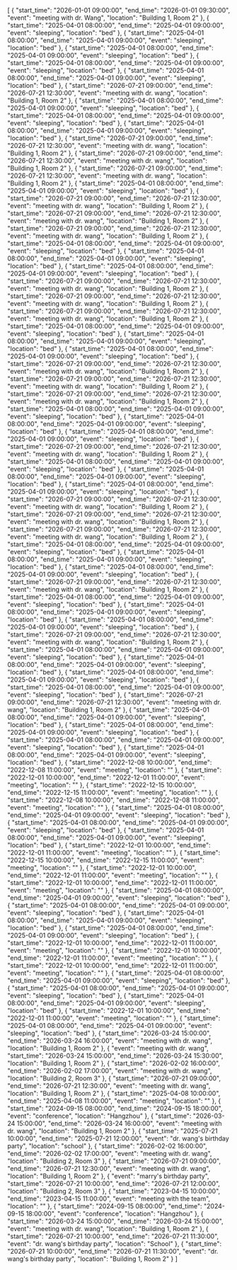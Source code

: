 [
    {
        "start_time": "2026-01-01 09:00:00",
        "end_time": "2026-01-01 09:30:00",
        "event": "meeting with dr. Wang",
        "location": "Building 1, Room 2"
    },
    {
        "start_time": "2025-04-01 08:00:00",
        "end_time": "2025-04-01 09:00:00",
        "event": "sleeping",
        "location": "bed"
    },
    {
        "start_time": "2025-04-01 08:00:00",
        "end_time": "2025-04-01 09:00:00",
        "event": "sleeping",
        "location": "bed"
    },
    {
        "start_time": "2025-04-01 08:00:00",
        "end_time": "2025-04-01 09:00:00",
        "event": "sleeping",
        "location": "bed"
    },
    {
        "start_time": "2025-04-01 08:00:00",
        "end_time": "2025-04-01 09:00:00",
        "event": "sleeping",
        "location": "bed"
    },
    {
        "start_time": "2025-04-01 08:00:00",
        "end_time": "2025-04-01 09:00:00",
        "event": "sleeping",
        "location": "bed"
    },
    {
        "start_time": "2026-07-21 09:00:00",
        "end_time": "2026-07-21 12:30:00",
        "event": "meeting with dr. wang",
        "location": "Building 1, Room 2"
    },
    {
        "start_time": "2025-04-01 08:00:00",
        "end_time": "2025-04-01 09:00:00",
        "event": "sleeping",
        "location": "bed"
    },
    {
        "start_time": "2025-04-01 08:00:00",
        "end_time": "2025-04-01 09:00:00",
        "event": "sleeping",
        "location": "bed"
    },
    {
        "start_time": "2025-04-01 08:00:00",
        "end_time": "2025-04-01 09:00:00",
        "event": "sleeping",
        "location": "bed"
    },
    {
        "start_time": "2026-07-21 09:00:00",
        "end_time": "2026-07-21 12:30:00",
        "event": "meeting with dr. wang",
        "location": "Building 1, Room 2"
    },
    {
        "start_time": "2026-07-21 09:00:00",
        "end_time": "2026-07-21 12:30:00",
        "event": "meeting with dr. wang",
        "location": "Building 1, Room 2"
    },
    {
        "start_time": "2026-07-21 09:00:00",
        "end_time": "2026-07-21 12:30:00",
        "event": "meeting with dr. wang",
        "location": "Building 1, Room 2"
    },
    {
        "start_time": "2025-04-01 08:00:00",
        "end_time": "2025-04-01 09:00:00",
        "event": "sleeping",
        "location": "bed"
    },
    {
        "start_time": "2026-07-21 09:00:00",
        "end_time": "2026-07-21 12:30:00",
        "event": "meeting with dr. wang",
        "location": "Building 1, Room 2"
    },
    {
        "start_time": "2026-07-21 09:00:00",
        "end_time": "2026-07-21 12:30:00",
        "event": "meeting with dr. wang",
        "location": "Building 1, Room 2"
    },
    {
        "start_time": "2026-07-21 09:00:00",
        "end_time": "2026-07-21 12:30:00",
        "event": "meeting with dr. wang",
        "location": "Building 1, Room 2"
    },
    {
        "start_time": "2025-04-01 08:00:00",
        "end_time": "2025-04-01 09:00:00",
        "event": "sleeping",
        "location": "bed"
    },
    {
        "start_time": "2025-04-01 08:00:00",
        "end_time": "2025-04-01 09:00:00",
        "event": "sleeping",
        "location": "bed"
    },
    {
        "start_time": "2025-04-01 08:00:00",
        "end_time": "2025-04-01 09:00:00",
        "event": "sleeping",
        "location": "bed"
    },
    {
        "start_time": "2026-07-21 09:00:00",
        "end_time": "2026-07-21 12:30:00",
        "event": "meeting with dr. wang",
        "location": "Building 1, Room 2"
    },
    {
        "start_time": "2026-07-21 09:00:00",
        "end_time": "2026-07-21 12:30:00",
        "event": "meeting with dr. wang",
        "location": "Building 1, Room 2"
    },
    {
        "start_time": "2026-07-21 09:00:00",
        "end_time": "2026-07-21 12:30:00",
        "event": "meeting with dr. wang",
        "location": "Building 1, Room 2"
    },
    {
        "start_time": "2025-04-01 08:00:00",
        "end_time": "2025-04-01 09:00:00",
        "event": "sleeping",
        "location": "bed"
    },
    {
        "start_time": "2025-04-01 08:00:00",
        "end_time": "2025-04-01 09:00:00",
        "event": "sleeping",
        "location": "bed"
    },
    {
        "start_time": "2025-04-01 08:00:00",
        "end_time": "2025-04-01 09:00:00",
        "event": "sleeping",
        "location": "bed"
    },
    {
        "start_time": "2026-07-21 09:00:00",
        "end_time": "2026-07-21 12:30:00",
        "event": "meeting with dr. wang",
        "location": "Building 1, Room 2"
    },
    {
        "start_time": "2026-07-21 09:00:00",
        "end_time": "2026-07-21 12:30:00",
        "event": "meeting with dr. wang",
        "location": "Building 1, Room 2"
    },
    {
        "start_time": "2026-07-21 09:00:00",
        "end_time": "2026-07-21 12:30:00",
        "event": "meeting with dr. wang",
        "location": "Building 1, Room 2"
    },
    {
        "start_time": "2025-04-01 08:00:00",
        "end_time": "2025-04-01 09:00:00",
        "event": "sleeping",
        "location": "bed"
    },
    {
        "start_time": "2025-04-01 08:00:00",
        "end_time": "2025-04-01 09:00:00",
        "event": "sleeping",
        "location": "bed"
    },
    {
        "start_time": "2025-04-01 08:00:00",
        "end_time": "2025-04-01 09:00:00",
        "event": "sleeping",
        "location": "bed"
    },
    {
        "start_time": "2026-07-21 09:00:00",
        "end_time": "2026-07-21 12:30:00",
        "event": "meeting with dr. wang",
        "location": "Building 1, Room 2"
    },
    {
        "start_time": "2025-04-01 08:00:00",
        "end_time": "2025-04-01 09:00:00",
        "event": "sleeping",
        "location": "bed"
    },
    {
        "start_time": "2025-04-01 08:00:00",
        "end_time": "2025-04-01 09:00:00",
        "event": "sleeping",
        "location": "bed"
    },
    {
        "start_time": "2025-04-01 08:00:00",
        "end_time": "2025-04-01 09:00:00",
        "event": "sleeping",
        "location": "bed"
    },
    {
        "start_time": "2026-07-21 09:00:00",
        "end_time": "2026-07-21 12:30:00",
        "event": "meeting with dr. wang",
        "location": "Building 1, Room 2"
    },
    {
        "start_time": "2026-07-21 09:00:00",
        "end_time": "2026-07-21 12:30:00",
        "event": "meeting with dr. wang",
        "location": "Building 1, Room 2"
    },
    {
        "start_time": "2026-07-21 09:00:00",
        "end_time": "2026-07-21 12:30:00",
        "event": "meeting with dr. wang",
        "location": "Building 1, Room 2"
    },
    {
        "start_time": "2025-04-01 08:00:00",
        "end_time": "2025-04-01 09:00:00",
        "event": "sleeping",
        "location": "bed"
    },
    {
        "start_time": "2025-04-01 08:00:00",
        "end_time": "2025-04-01 09:00:00",
        "event": "sleeping",
        "location": "bed"
    },
    {
        "start_time": "2025-04-01 08:00:00",
        "end_time": "2025-04-01 09:00:00",
        "event": "sleeping",
        "location": "bed"
    },
    {
        "start_time": "2026-07-21 09:00:00",
        "end_time": "2026-07-21 12:30:00",
        "event": "meeting with dr. wang",
        "location": "Building 1, Room 2"
    },
    {
        "start_time": "2025-04-01 08:00:00",
        "end_time": "2025-04-01 09:00:00",
        "event": "sleeping",
        "location": "bed"
    },
    {
        "start_time": "2025-04-01 08:00:00",
        "end_time": "2025-04-01 09:00:00",
        "event": "sleeping",
        "location": "bed"
    },
    {
        "start_time": "2025-04-01 08:00:00",
        "end_time": "2025-04-01 09:00:00",
        "event": "sleeping",
        "location": "bed"
    },
    {
        "start_time": "2026-07-21 09:00:00",
        "end_time": "2026-07-21 12:30:00",
        "event": "meeting with dr. wang",
        "location": "Building 1, Room 2"
    },
    {
        "start_time": "2025-04-01 08:00:00",
        "end_time": "2025-04-01 09:00:00",
        "event": "sleeping",
        "location": "bed"
    },
    {
        "start_time": "2025-04-01 08:00:00",
        "end_time": "2025-04-01 09:00:00",
        "event": "sleeping",
        "location": "bed"
    },
    {
        "start_time": "2025-04-01 08:00:00",
        "end_time": "2025-04-01 09:00:00",
        "event": "sleeping",
        "location": "bed"
    },
    {
        "start_time": "2025-04-01 08:00:00",
        "end_time": "2025-04-01 09:00:00",
        "event": "sleeping",
        "location": "bed"
    },
    {
        "start_time": "2026-07-21 09:00:00",
        "end_time": "2026-07-21 12:30:00",
        "event": "meeting with dr. wang",
        "location": "Building 1, Room 2"
    },
    {
        "start_time": "2025-04-01 08:00:00",
        "end_time": "2025-04-01 09:00:00",
        "event": "sleeping",
        "location": "bed"
    },
    {
        "start_time": "2025-04-01 08:00:00",
        "end_time": "2025-04-01 09:00:00",
        "event": "sleeping",
        "location": "bed"
    },
    {
        "start_time": "2025-04-01 08:00:00",
        "end_time": "2025-04-01 09:00:00",
        "event": "sleeping",
        "location": "bed"
    },
    {
        "start_time": "2025-04-01 08:00:00",
        "end_time": "2025-04-01 09:00:00",
        "event": "sleeping",
        "location": "bed"
    },
    {
        "start_time": "2022-12-08 10:00:00",
        "end_time": "2022-12-08 11:00:00",
        "event": "meeting",
        "location": ""
    },
    {
        "start_time": "2022-12-01 10:00:00",
        "end_time": "2022-12-01 11:00:00",
        "event": "meeting",
        "location": ""
    },
    {
        "start_time": "2022-12-15 10:00:00",
        "end_time": "2022-12-15 11:00:00",
        "event": "meeting",
        "location": ""
    },
    {
        "start_time": "2022-12-08 10:00:00",
        "end_time": "2022-12-08 11:00:00",
        "event": "meeting",
        "location": ""
    },
    {
        "start_time": "2025-04-01 08:00:00",
        "end_time": "2025-04-01 09:00:00",
        "event": "sleeping",
        "location": "bed"
    },
    {
        "start_time": "2025-04-01 08:00:00",
        "end_time": "2025-04-01 09:00:00",
        "event": "sleeping",
        "location": "bed"
    },
    {
        "start_time": "2025-04-01 08:00:00",
        "end_time": "2025-04-01 09:00:00",
        "event": "sleeping",
        "location": "bed"
    },
    {
        "start_time": "2022-12-01 10:00:00",
        "end_time": "2022-12-01 11:00:00",
        "event": "meeting",
        "location": ""
    },
    {
        "start_time": "2022-12-15 10:00:00",
        "end_time": "2022-12-15 11:00:00",
        "event": "meeting",
        "location": ""
    },
    {
        "start_time": "2022-12-01 10:00:00",
        "end_time": "2022-12-01 11:00:00",
        "event": "meeting",
        "location": ""
    },
    {
        "start_time": "2022-12-01 10:00:00",
        "end_time": "2022-12-01 11:00:00",
        "event": "meeting",
        "location": ""
    },
    {
        "start_time": "2025-04-01 08:00:00",
        "end_time": "2025-04-01 09:00:00",
        "event": "sleeping",
        "location": "bed"
    },
    {
        "start_time": "2025-04-01 08:00:00",
        "end_time": "2025-04-01 09:00:00",
        "event": "sleeping",
        "location": "bed"
    },
    {
        "start_time": "2025-04-01 08:00:00",
        "end_time": "2025-04-01 09:00:00",
        "event": "sleeping",
        "location": "bed"
    },
    {
        "start_time": "2025-04-01 08:00:00",
        "end_time": "2025-04-01 09:00:00",
        "event": "sleeping",
        "location": "bed"
    },
    {
        "start_time": "2022-12-01 10:00:00",
        "end_time": "2022-12-01 11:00:00",
        "event": "meeting",
        "location": ""
    },
    {
        "start_time": "2022-12-01 10:00:00",
        "end_time": "2022-12-01 11:00:00",
        "event": "meeting",
        "location": ""
    },
    {
        "start_time": "2022-12-01 10:00:00",
        "end_time": "2022-12-01 11:00:00",
        "event": "meeting",
        "location": ""
    },
    {
        "start_time": "2025-04-01 08:00:00",
        "end_time": "2025-04-01 09:00:00",
        "event": "sleeping",
        "location": "bed"
    },
    {
        "start_time": "2025-04-01 08:00:00",
        "end_time": "2025-04-01 09:00:00",
        "event": "sleeping",
        "location": "bed"
    },
    {
        "start_time": "2025-04-01 08:00:00",
        "end_time": "2025-04-01 09:00:00",
        "event": "sleeping",
        "location": "bed"
    },
    {
        "start_time": "2022-12-01 10:00:00",
        "end_time": "2022-12-01 11:00:00",
        "event": "meeting",
        "location": ""
    },
    {
        "start_time": "2025-04-01 08:00:00",
        "end_time": "2025-04-01 09:00:00",
        "event": "sleeping",
        "location": "bed"
    },
    {
        "start_time": "2026-03-24 15:00:00",
        "end_time": "2026-03-24 16:00:00",
        "event": "meeting with dr. wang",
        "location": "Building 1, Room 2"
    },
    {
        "event": "meeting with dr. wang",
        "start_time": "2026-03-24 15:00:00",
        "end_time": "2026-03-24 15:30:00",
        "location": "Building 1, Room 2"
    },
    {
        "start_time": "2026-02-02 16:00:00",
        "end_time": "2026-02-02 17:00:00",
        "event": "meeting with dr. wang",
        "location": "Building 2, Room 3"
    },
    {
        "start_time": "2026-07-21 09:00:00",
        "end_time": "2026-07-21 12:30:00",
        "event": "meeting with dr. wang",
        "location": "Building 1, Room 2"
    },
    {
        "start_time": "2025-04-08 10:00:00",
        "end_time": "2025-04-08 11:00:00",
        "event": "meeting",
        "location": ""
    },
    {
        "start_time": "2024-09-15 08:00:00",
        "end_time": "2024-09-15 18:00:00",
        "event": "conference",
        "location": "Hangzhou"
    },
    {
        "start_time": "2026-03-24 15:00:00",
        "end_time": "2026-03-24 16:00:00",
        "event": "meeting with dr. wang",
        "location": "Building 1, Room 2"
    },
    {
        "start_time": "2025-07-21 10:00:00",
        "end_time": "2025-07-21 12:00:00",
        "event": "dr. wang's birthday party",
        "location": "school"
    },
    {
        "start_time": "2026-02-02 16:00:00",
        "end_time": "2026-02-02 17:00:00",
        "event": "meeting with dr. wang",
        "location": "Building 2, Room 3"
    },
    {
        "start_time": "2026-07-21 09:00:00",
        "end_time": "2026-07-21 12:30:00",
        "event": "meeting with dr. wang",
        "location": "Building 1, Room 2"
    },
    {
        "event": "marry's birthday party",
        "start_time": "2026-07-21 10:00:00",
        "end_time": "2026-07-21 12:00:00",
        "location": "Building 2, Room 3"
    },
    {
        "start_time": "2023-04-15 10:00:00",
        "end_time": "2023-04-15 11:00:00",
        "event": "meeting with the team",
        "location": ""
    },
    {
        "start_time": "2024-09-15 08:00:00",
        "end_time": "2024-09-15 18:00:00",
        "event": "conference",
        "location": "Hangzhou"
    },
    {
        "start_time": "2026-03-24 15:00:00",
        "end_time": "2026-03-24 15:00:00",
        "event": "meeting with dr. wang",
        "location": "Building 1, Room 2"
    },
    {
        "start_time": "2026-07-21 10:00:00",
        "end_time": "2026-07-21 11:30:00",
        "event": "dr. wang's birthday party",
        "location": "School"
    },
    {
        "start_time": "2026-07-21 10:00:00",
        "end_time": "2026-07-21 11:30:00",
        "event": "dr. wang's birthday party",
        "location": "Building 1, Room 2"
    }
]